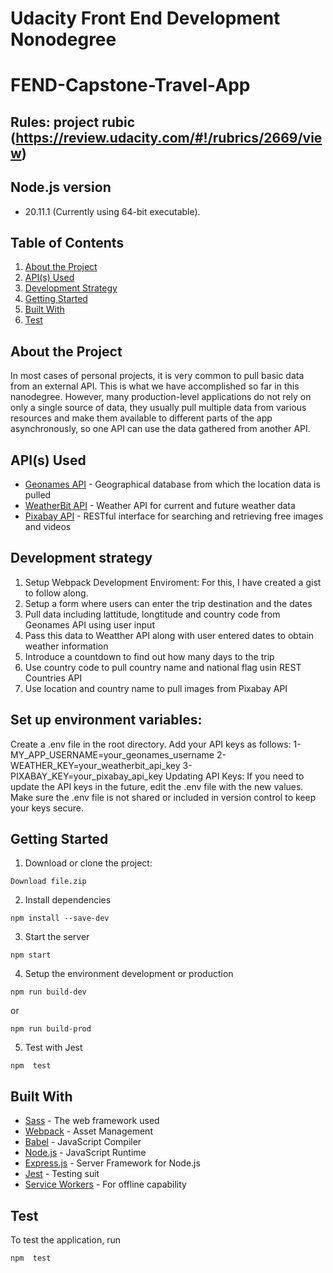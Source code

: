 # Udacity Front End Development Nonodegree

# FEND-Capstone-Travel-App

## Rules: project rubic (https://review.udacity.com/#!/rubrics/2669/view)

## Node.js version
 * 20.11.1 (Currently using 64-bit executable).

## Table of Contents

1. [About the Project](#about-the-project)
2. [API(s) Used](<#apis(s)-used>)
3. [Development Strategy](#development-strategy)
4. [Getting Started](#getting-started)
5. [Built With](#built-with)
6. [Test](#test)

## About the Project

In most cases of personal projects, it is very common to pull basic data from an external API. This is what we have accomplished so far in this nanodegree. However, many production-level applications do not rely on only a single source of data, they usually pull multiple data from various resources and make them available to different parts of the app asynchronously, so one API can use the data gathered from another API.

## API(s) Used

- [Geonames API](http://www.geonames.org/export/web-services.html) - Geographical database from which the location data is pulled
- [WeatherBit API](https://www.weatherbit.io/) - Weather API for current and future weather data
- [Pixabay API](https://pixabay.com/api/docs/) - RESTful interface for searching and retrieving free images and videos

## Development strategy

1. Setup Webpack Development Enviroment: For this, I have created a gist to follow along.
2. Setup a form where users can enter the trip destination and the dates
3. Pull data including lattitude, longtitude and country code from Geonames API using user input
4. Pass this data to Weatther API along with user entered dates to obtain weather information
5. Introduce a countdown to find out how many days to the trip
6. Use country code to pull country name and national flag usin REST Countries API
7. Use location and country name to pull images from Pixabay API

## Set up environment variables:
Create a .env file in the root directory.
Add your API keys as follows:
1- MY_APP_USERNAME=your_geonames_username
2- WEATHER_KEY=your_weatherbit_api_key
3- PIXABAY_KEY=your_pixabay_api_key
Updating API Keys: If you need to update the API keys in the future, edit the .env file with the new values. Make sure the .env file is not shared or included in version control to keep your keys secure.

## Getting Started

1. Download or clone the project:

```
Download file.zip 
```

2. Install dependencies

```
npm install --save-dev
```

3. Start the server

```
npm start
```

4. Setup the environment development or production

```
npm run build-dev
```

or

```
npm run build-prod
```

5. Test with Jest

```
npm  test
```

## Built With

- [Sass](https://sass-lang.com/documentation) - The web framework used
- [Webpack](https://webpack.js.org/concepts/) - Asset Management
- [Babel](https://babeljs.io/) - JavaScript Compiler
- [Node.js](https://nodejs.org/en/) - JavaScript Runtime
- [Express.js](https://expressjs.com/) - Server Framework for Node.js
- [Jest](https://jestjs.io/) - Testing suit
- [Service Workers](https://developers.google.com/web/fundamentals/primers/service-workers) - For offline capability

## Test

To test the application, run

```
npm  test
```
